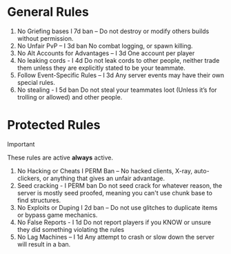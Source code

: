 # General Rules
1. No Griefing bases I 7d ban – Do not destroy or modify others builds without permission.
2. No Unfair PvP – I 3d ban No combat logging, or spawn killing.
3. No Alt Accounts for Advantages – I 3d One account per player
4. No leaking cords - I 4d Do not leak cords to other people, neither trade them unless they are explicitly stated to be your teammate.
5. Follow Event-Specific Rules – I 3d Any server events may have their own special rules.
6. No stealing - I 5d ban Do not steal your teammates loot (Unless it’s for trolling or allowed) and other people.


# Protected Rules
> [!IMPORTANT]
> These rules are active **always** active.
1. No Hacking or Cheats I PERM Ban – No hacked clients, X-ray, auto-clickers, or anything that gives an unfair advantage.
2. Seed cracking - I PERM ban Do not seed crack for whatever reason, the server is mostly seed proofed, meaning you can't use chunk base to find structures.
3. No Exploits or Duping I 2d ban – Do not use glitches to duplicate items or bypass game mechanics.
4. No False Reports - I 1d Do not report players if you KNOW or unsure they did something violating the rules
5. No Lag Machines – I 1d Any attempt to crash or slow down the server will result in a ban.
